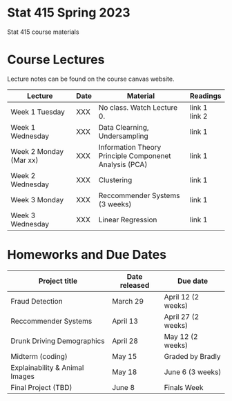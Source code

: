 # Stat 415 Spring 2023 
Stat 415 course materials



# Course Lectures 

Lecture notes can be found on the course canvas website. 


| Lecture                  |  Date | Material | Readings                
|--------------------------------|---------------------|--------|-------------------------|
| Week 1 Tuesday            | XXX |   No class. Watch Lecture 0.   | link 1 <br/> link 2  |
| Week 1 Wednesday         | XXX | Data Clearning, Undersampling      | link 1  |
| Week 2 Monday (Mar xx)     | XXX | Information Theory   <br/> Principle Componenet Analysis (PCA)  | link 1  |
| Week 2 Wednesday             | XXX  | Clustering        | link 1  |
| Week 3 Monday         | XXX | Reccommender Systems    (3 weeks) | link 1  |
| Week 3 Wednesday       | XXX  | Linear Regression        | link 1  |



# Homeworks and Due Dates


| Project title                  | Date released | Due date                
|--------------------------------|---------------|-------------------------|
| Fraud Detection                | March 29      | April 12 (2 weeks)  |
| Reccommender Systems           | April 13      | April 27 (2 weeks)  |
| Drunk Driving Demographics     | April 28      | May 12   (2 weeks)  |
| Midterm (coding)               | May 15        | Graded by Bradly    |
| Explainability & Animal Images | May 18        | June 6    (3 weeks) | 
| Final Project (TBD)            | June 8        | Finals Week         |
